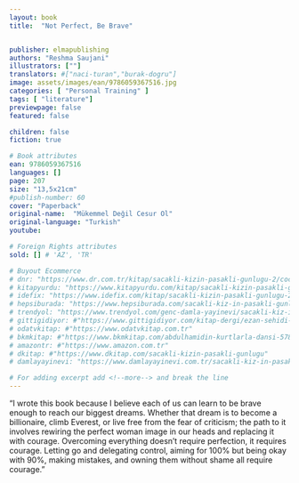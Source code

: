 ```yaml
---
layout: book
title:  "Not Perfect, Be Brave"


publisher: elmapublishing
authors: "Reshma Saujani"
illustrators: [""]
translators: #["naci-turan","burak-dogru"]
image: assets/images/ean/9786059367516.jpg
categories: [ "Personal Training" ]
tags: [ "literature"]
previewpage: false
featured: false

children: false
fiction: true

# Book attributes
ean: 9786059367516
languages: []
page: 207
size: "13,5x21cm"
#publish-number: 60
cover: "Paperback"
original-name:  "Mükemmel Değil Cesur Ol"
original-language: "Turkish"
youtube:

# Foreign Rights attributes
sold: [] # 'AZ', 'TR'

# Buyout Ecommerce
# dnr: "https://www.dr.com.tr/kitap/sacakli-kizin-pasakli-gunlugu-2/cocuk-ve-genclik/genclik-10-yas/roman-oyku/urunno=0001893059001"
# kitapyurdu: "https://www.kitapyurdu.com/kitap/sacakli-kizin-pasakli-gunlugu-2-/560122.html&filter_name=Sa%C3%A7akl%C4%B1+K%C4%B1z%27%C4%B1n+Pasakl%C4%B1+G%C3%BCnl%C3%BC%C4%9F%C3%BC+2"
# idefix: "https://www.idefix.com/kitap/sacakli-kizin-pasakli-gunlugu-2/cocuk-ve-genclik/genclik-10-yas/roman-oyku/urunno=0001893059001"
# hepsiburada: "https://www.hepsiburada.com/sacakli-kiz-in-pasakli-gunlugu-2-damla-yayinevi-p-HBV000012ER86"
# trendyol: "https://www.trendyol.com/genc-damla-yayinevi/sacakli-kiz-in-pasakli-gunlugu-2-p-54825777"
# gittigidiyor: #"https://www.gittigidiyor.com/kitap-dergi/ezan-sehidi-adnan-menderes_pdp_732728793"
# odatvkitap: #"https://www.odatvkitap.com.tr"
# bkmkitap: #"https://www.bkmkitap.com/abdulhamidin-kurtlarla-dansi-578226"
# amazontr: #"https://www.amazon.com.tr"
# dkitap: #"https://www.dkitap.com/sacakli-kizin-pasakli-gunlugu"
# damlayayinevi: "https://www.damlayayinevi.com.tr/sacakli-kiz-in-pasakli-gunlugu-2-bu-iste-bi-terslik-var"

# For adding excerpt add <!--more--> and break the line
---
```

“I wrote this book because I believe each of us
can learn to be brave enough to reach our biggest
dreams. Whether that dream is to become a billionaire, climb Everest, or live free from the fear of
criticism; the path to it involves rewiring the perfect
woman image in our heads and replacing it with
courage. Overcoming everything doesn’t require
perfection, it requires courage. Letting go and delegating control, aiming for 100% but being okay with
90%, making mistakes, and owning them without
shame all require courage.”
<!--more--> 

